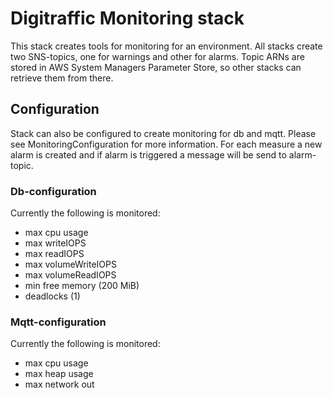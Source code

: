 # Digitraffic Monitoring stack
This stack creates tools for monitoring for an environment.  All stacks create two SNS-topics, 
one for warnings and other for alarms.  Topic ARNs are stored in AWS System Managers Parameter Store, so other 
stacks can retrieve them from there.

## Configuration
Stack can also be configured to create monitoring for db and mqtt.  Please see MonitoringConfiguration for more
information.  For each measure a new alarm is created and if alarm is triggered a message will be send to alarm-topic.

### Db-configuration
Currently the following is monitored:
* max cpu usage
* max writeIOPS
* max readIOPS
* max volumeWriteIOPS
* max volumeReadIOPS
* min free memory (200 MiB)
* deadlocks (1)

### Mqtt-configuration
Currently the following is monitored:
* max cpu usage
* max heap usage
* max network out